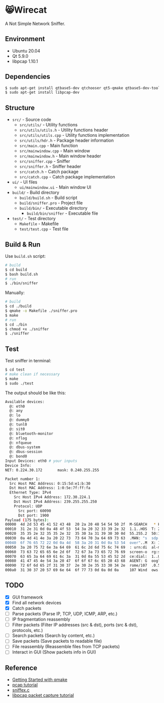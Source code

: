 :smile_cat:Wirecat
======

A Not Simple Network Sniffer.

Environment
-----
* Ubuntu 20.04
* Qt 5.9.0
* libpcap 1.10.1

Dependencies
-----
```bash
$ sudo apt-get install qtbase5-dev qtchooser qt5-qmake qtbase5-dev-tools
$ sudo apt-get install libpcap-dev
```

Structure
-----
* `src/` - Source code
  * `src/utils/` - Utility functions
  * `src/utils/utils.h` - Utility functions header
  * `src/utils/utils.cpp` - Utility functions implementation
  * `src/utils/hdr.h` - Package header information
  * `src/main.cpp` - Main function
  * `src/mainwindow.cpp` - Main window
  * `src/mainwindow.h` - Main window header
  * `src/sniffer.cpp` - Sniffer
  * `src/sniffer.h` - Sniffer header
  * `src/catch.h` - Catch package
  * `src/catch.cpp` - Catch package implementation
* `ui/` - UI files
  * `ui/mainwindow.ui` - Main window UI
* `build/` - Build directory
  * `build/build.sh` - Build script
  * `build/sniffer.pro` - Project file
  * `build/bin/` - Executable directory
    * `build/bin/sniffer` - Executable file
* `test/` - Test directory
  * `Makefile` - Makefile
  * `test/test.cpp` - Test file

Build & Run
-----

Use `build.sh` script: 


```bash
# build
$ cd build
$ bash build.sh
# run
$ ./bin/sniffer
```

Manually: 

```bash
# build
$ cd ./build
$ qmake -o Makefile ./sniffer.pro
$ make
# run
$ cd ./bin
$ chmod +x ./sniffer 
$ ./sniffer
```

Test
-----

Test sniffer in terminal: 

```bash
$ cd test
# make clean if necessary
$ make
$ sudo ./test
```

The output should be like this: 

```bash
Available devices: 
  @: eth0
  @: any
  @: lo
  @: dummy0
  @: tunl0
  @: sit0
  @: bluetooth-monitor
  @: nflog
  @: nfqueue
  @: dbus-system
  @: dbus-session
  @: bond0
Input Devices: eth0 # your inputs
Device Info:
NET: 0.224.30.172       mask: 0.240.255.255

Packet number 1:
  Src Host MAC Address: 0:15:5d:e1:b:30
  Dst Host MAC Address: 1:0:5e:7f:ff:fa
  Ethernet Type: IPv4
    Src Host IPv4 Address: 172.30.224.1
    Dst Host IPv4 Address: 239.255.255.250
    Protocol: UDP
      Src port: 60090
      Dst port: 1900
Payload (175 bytes):
00000  4d 2d 53 45 41 52 43 48  20 2a 20 48 54 54 50 2f  M-SEARCH   * HTTP/
00010  31 2e 31 0d 0a 48 4f 53  54 3a 20 32 33 39 2e 32  1.1..HOS  T: 239.2
00020  35 35 2e 32 35 35 2e 32  35 30 3a 31 39 30 30 0d  55.255.2  50:1900.
00030  0a 4d 41 4e 3a 20 22 73  73 64 70 3a 64 69 73 63  .MAN: "s  sdp:disc
00040  6f 76 65 72 22 0d 0a 4d  58 3a 20 31 0d 0a 53 54  over"..M  X: 1..ST
00050  3a 20 75 72 6e 3a 64 69  61 6c 2d 6d 75 6c 74 69  : urn:di  al-multi
00060  73 63 72 65 65 6e 2d 6f  72 67 3a 73 65 72 76 69  screen-o  rg:servi
00070  63 65 3a 64 69 61 6c 3a  31 0d 0a 55 53 45 52 2d  ce:dial:  1..USER-
00080  41 47 45 4e 54 3a 20 47  6f 6f 67 6c 65 20 43 68  AGENT: G  oogle Ch
00090  72 6f 6d 65 2f 31 30 37  2e 30 2e 35 33 30 34 2e  rome/107  .0.5304.
000a0  31 30 37 20 57 69 6e 64  6f 77 73 0d 0a 0d 0a     107 Wind  ows....
```

TODO
-----
* [x] GUI framework
* [x] Find all network devices
* [x] Catch packets
* [ ] Parse packets (Parse IP, TCP, UDP, ICMP, ARP, etc.)
* [ ] IP fragmentation reassembly
* [ ] Filter packets (Filter IP addresses (src & dst), ports (src & dst), protocols, etc.)
* [ ] Search packets (Search by content, etc.)
* [ ] Save packets (Save packets to readable file)
* [ ] File reassembly (Reassemble files from TCP packets)
* [ ] Interact in GUI (Show packets info in GUI)

Reference
-----
* [Getting Started with qmake](https://doc.qt.io/qt-6.2/qmake-tutorial.html)
* [pcap tutorial](https://www.tcpdump.org/pcap.html)
* [sniffex.c](https://www.tcpdump.org/other/sniffex.c)
* [libpcap packet capture tutorial](http://yuba.stanford.edu/~casado/pcap/)